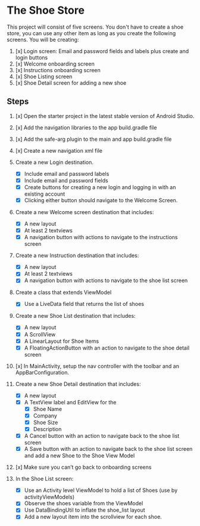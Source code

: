 # The Shoe Store

This project will consist of five screens. You don't have to create a shoe store, 
you can use any other item as long as you create the following screens. You will be creating:

1. [x] Login screen: Email and password fields and labels plus create and login buttons
2. [x] Welcome onboarding screen
3. [x] Instructions onboarding screen
4. [x] Shoe Listing screen
5. [x] Shoe Detail screen for adding a new shoe

## Steps

1. [x] Open the starter project in the latest stable version of Android Studio.

2. [x] Add the navigation libraries to the app build.gradle file

3. [x] Add the safe-arg plugin to the main and app build.gradle file

4. [x] Create a new navigation xml file

5. Create a new Login destination.

   - [x] Include email and password labels
   - [x] Include email and password fields
   - [x]  Create buttons for creating a new login and logging in with an existing account
   - [x] Clicking either button should navigate to the Welcome Screen.

6. Create a new Welcome screen destination that includes:

   * [x] A new layout
   * [x] At least 2 textviews
   * [x] A navigation button with actions to navigate to the instructions screen

7. Create a new Instruction destination that includes:

   * [x] A new layout
   * [x] At least 2 textviews
   * [x] A navigation button with actions to navigate to the shoe list screen

8. Create a class that extends ViewModel

   *  [x] Use a LiveData field that returns the list of shoes

9. Create a new Shoe List destination that includes:

   * [x] A new layout
   * [x] A ScrollView
   * [x] A LinearLayout for Shoe Items
   * [x] A FloatingActionButton with an action to navigate to the shoe detail screen

10. [x] In MainActivity, setup the nav controller with the toolbar and an AppBarConfiguration.

11. Create a new Shoe Detail destination that includes:

    * [x] A new layout
    * [x] A TextView label and EditView for the
      * [x] Shoe Name
      * [x] Company
      * [x] Shoe Size
      * [x] Description
    * [x] A Cancel button with an action to navigate back to the shoe list screen
    * [x] A Save button with an action to navigate back to the shoe list screen and add a new Shoe to the Shoe View Model

12. [x] Make sure you can’t go back to onboarding screens

13. In the Shoe List screen:

    * [x] Use an Activity level ViewModel to hold a list of Shoes (use by activityViewModels)
    * [x] Observe the shoes variable from the ViewModel
    * [x] Use DataBindingUtil to inflate the shoe_list layout
    * [x] Add a new layout item into the scrollview for each shoe.